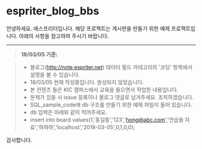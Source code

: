 espriter_blog_bbs
===================


안녕하세요. 에스프리터입니다. 해당 프로젝트는 게시판을 만들기 위한 예제 프로젝트입니다.
아래의 사항을 참고하여 주시기 바랍니다.

----------



> **18/03/05 기준:**

> - 블로그(http://note.espriter.net) 데이터 필드 카테고리의 '코딩' 항목에서 설명을 볼 수 있습니다.
> - 18/03/05 현재 작성중입니다. 완성되지 않았습니다.
> - 본 컨텐츠 들은 KIC 캠퍼스에서 교육을 들으면서 작업한 내용입니다.
> - 문제가 있을 시 issue 등록이나 블로그 댓글로 남겨주세요. 조치하겠습니다.
> - SQL_sample_code에 db 구조를 만들기 위한 예제 파일이 들어 있습니다.
> - db 입력은 아래와 같이 적어주세요. 
> - insert into board values(1,'홍길동','123','hong@abc.com','연습용 자료','하하하','localhost','2018-03-05',0,1,0,0);

감사합니다.

